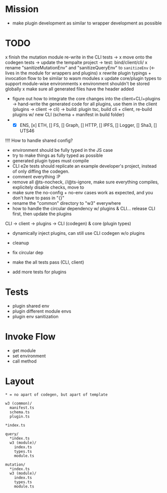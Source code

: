 # Mission
- make plugin development as similar to wrapper development as possible

# TODO
x finish the mutation module re-write in the CLI tests ->
x move onto the codegen tests -> update the tempalte project -> test: bind/client/cli/
x rename "sanitizeMutationEnv" and "sanitizeQueryEnv" to `sanitizeEnv` (<- lives in the module for wrappers and plugins)
x rewrite plugin typings + invocation flow to be similar to wasm modules
x update core/plugin types to support module-wise environments
x environment shouldn't be stored globally
x make sure all generated files have the header added

- figure out how to integrate the core changes into the client+CLI+plugins
-> hand-write the generated code for all plugins, use them in the client (plugins -> client -> cli)
-> build: plugin tsc, build cli + client, re-build plugins w/ new CLI (schema + manifest in build folder)
- - [x] ENS, [x] ETH, [] FS, [] Graph, [] HTTP, [] IPFS, [] Logger, [] Sha3, [] UTS46

!!!! How to handle shared config?


- environment should be fully typed in the JS case
- try to make things as fully typed as possible
- generated plugin types must compile
- CLI e2e tests should replicate an example developer's project, instead of only diffing the codegen.
- comment everything :P
- remove all @ts-nocheck, //@ts-ignore, make sure everything compiles, explicitely disable checks, move to
- make sure the no-config + no-env cases work as expected, and you don't have to pass in "{}"
- rename the "common" directory to "w3" everywhere
- how to handle the circular dependency w/ plugins & CLI... release CLI first, then update the plugins

CLI -> client -> plugins -> CLI (codegen) & core (plugin types)
- dynamically inject plugins, can still use CLI codegen w/o plugins

- cleanup
- fix circular dep
- make the all tests pass (CLI, client)
- add more tests for plugins

# Tests
- plugin shared env
- plugin different module envs
- plugin env sanitization

# Invoke Flow
- get module
- set environment
- call method

# Layout
```
* = no apart of codegen, but apart of template

w3 (common)/
  manifest.ts
  schema.ts
  plugin.ts

*index.ts

query/
  *index.ts
  w3 (module)/
    index.ts
    types.ts
    module.ts

mutation/
  *index.ts
  w3 (module)/
    index.ts
    types.ts
    module.ts
```